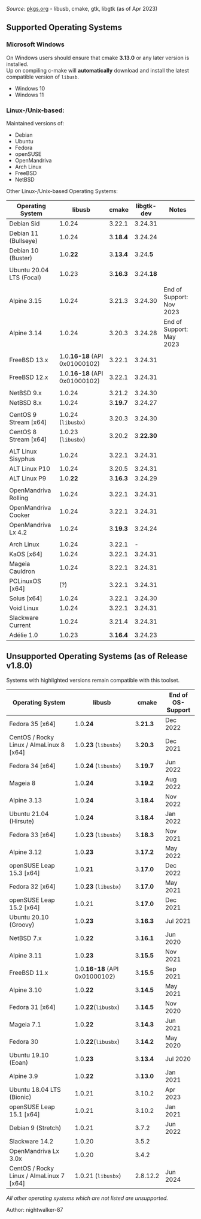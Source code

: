 _Source:_ [pkgs.org](https://pkgs.org/search) - libusb, cmake, gtk, libgtk (as of Apr 2023)

## Supported Operating Systems

### Microsoft Windows

On Windows users should ensure that cmake **3.13.0** or any later version is installed.<br />
Up on compiling c-make will **automatically** download and install the latest compatible version of `libusb`.

- Windows 10
- Windows 11

### Linux-/Unix-based:

Maintained versions of:
- Debian
- Ubuntu
- Fedora
- openSUSE
- OpenMandriva
- Arch Linux
- FreeBSD
- NetBSD

Other Linux-/Unix-based Operating Systems:

| Operating System         | libusb                         | cmake      | libgtk-dev  | Notes                    |
| ------------------------ | ------------------------------ | ---------- | ----------- | ------------------------ |
| Debian Sid               | 1.0.24                         | 3.22.1     | 3.24.31     |                          |
| Debian 11 (Bullseye)     | 1.0.24                         | 3.**18.4** | 3.24.24     |                          |
| Debian 10 (Buster)       | 1.0.**22**                     | 3.**13.4** | 3.24.**5**  |                          |
|                          |                                |            |             |                          |
| Ubuntu 20.04 LTS (Focal) | 1.0.23                         | 3.**16.3** | 3.24.**18** |                          |
|                          |                                |            |             |                          |
| Alpine 3.15              | 1.0.24                         | 3.21.3     | 3.24.30     | End of Support: Nov 2023 |
| Alpine 3.14              | 1.0.24                         | 3.20.3     | 3.24.28     | End of Support: May 2023 |
|                          |                                |            |             |                          |
| FreeBSD 13.x             | 1.0.**16-18** (API 0x01000102) | 3.22.1     | 3.24.31     |                          |
| FreeBSD 12.x             | 1.0.**16-18** (API 0x01000102) | 3.22.1     | 3.24.31     |                          |
|                          |                                |            |             |                          |
| NetBSD 9.x               | 1.0.24                         | 3.21.2     | 3.24.30     |                          |
| NetBSD 8.x               | 1.0.24                         | 3.**19.7** | 3.24.27     |                          |
|                          |                                |            |             |                          |
| CentOS 9 Stream [x64]    | 1.0.24 (`libusbx`)             | 3.20.3     | 3.24.30     |                          |
| CentOS 8 Stream [x64]    | 1.0.23 (`libusbx`)             | 3.20.2     | 3.**22.30** |                          |
|                          |                                |            |             |                          |
| ALT Linux Sisyphus       | 1.0.24                         | 3.22.1     | 3.24.31     |                          |
| ALT Linux P10            | 1.0.24                         | 3.20.5     | 3.24.31     |                          |
| ALT Linux P9             | 1.0.**22**                     | 3.**16.3** | 3.24.29     |                          |
|                          |                                |            |             |                          |
| OpenMandriva Rolling     | 1.0.24                         | 3.22.1     | 3.24.31     |                          |
| OpenMandriva Cooker      | 1.0.24                         | 3.22.1     | 3.24.31     |                          |
| OpenMandriva Lx 4.2      | 1.0.24                         | 3.**19.3** | 3.24.24     |                          |
|                          |                                |            |             |                          |
| Arch Linux               | 1.0.24                         | 3.22.1     | -           |                          |
| KaOS [x64]               | 1.0.24                         | 3.22.1     | 3.24.31     |                          |
| Mageia Cauldron          | 1.0.24                         | 3.22.1     | 3.24.31     |                          |
| PCLinuxOS [x64]          | (?)                            | 3.22.1     | 3.24.31     |                          |
| Solus [x64]              | 1.0.24                         | 3.22.1     | 3.24.30     |                          |
| Void Linux               | 1.0.24                         | 3.22.1     | 3.24.31     |                          |
| Slackware Current        | 1.0.24                         | 3.21.4     | 3.24.31     |                          |
| Adélie 1.0               | 1.0.23                         | 3.**16.4** | 3.24.23     |                          |

## Unsupported Operating Systems (as of Release v1.8.0)

Systems with highlighted versions remain compatible with this toolset.

| Operating System                         | libusb                         | cmake      | End of<br />OS-Support |
| ---------------------------------------- | ------------------------------ | ---------- | ---------------------- |
| Fedora 35 [x64]                          | 1.0.**24**                     | 3.**21.3** | Dec 2022               |
| CentOS / Rocky Linux / AlmaLinux 8 [x64] | 1.0.**23** (`libusbx`)         | 3.**20.3** | Dec 2021               |
| Fedora 34 [x64]                          | 1.0.**24** (`libusbx`)         | 3.**19.7** | Jun 2022               |
| Mageia 8                                 | 1.0.**24**                     | 3.**19.2** | Aug 2022               |
| Alpine 3.13                              | 1.0.**24**                     | 3.**18.4** | Nov 2022               |
| Ubuntu 21.04 (Hirsute)                   | 1.0.**24**                     | 3.**18.4** | Jan 2022               |
| Fedora 33 [x64]                          | 1.0.**23** (`libusbx`)         | 3.**18.3** | Nov 2021               |
| Alpine 3.12                              | 1.0.**23**                     | 3.**17.2** | May 2022               |
| openSUSE Leap 15.3 [x64]                 | 1.0.**21**                     | 3.**17.0** | Dec 2022               |
| Fedora 32 [x64]                          | 1.0.**23** (`libusbx`)         | 3.**17.0** | May 2021               |
| openSUSE Leap 15.2 [x64]                 | 1.0.21                         | 3.**17.0** | Dec 2021               |
| Ubuntu 20.10 (Groovy)                    | 1.0.**23**                     | 3.**16.3** | Jul 2021               |
| NetBSD 7.x                               | 1.0.**22**                     | 3.**16.1** | Jun 2020               |
| Alpine 3.11                              | 1.0.**23**                     | 3.**15.5** | Nov 2021               |
| FreeBSD 11.x                             | 1.0.**16-18** (API 0x01000102) | 3.**15.5** | Sep 2021               |
| Alpine 3.10                              | 1.0.**22**                     | 3.**14.5** | May 2021               |
| Fedora 31 [x64]                          | 1.0.**22**(`libusbx`)          | 3.**14.5** | Nov 2020               |
| Mageia 7.1                               | 1.0.**22**                     | 3.**14.3** | Jun 2021               |
| Fedora 30                                | 1.0.**22**(`libusbx`)          | 3.**14.2** | May 2020               |
| Ubuntu 19.10 (Eoan)                      | 1.0.**23**                     | 3.**13.4** | Jul 2020               |
| Alpine 3.9                               | 1.0.**22**                     | 3.**13.0** | Jan 2021               |
| Ubuntu 18.04 LTS (Bionic)                | 1.0.21                         | 3.10.2     | Apr 2023               |
| openSUSE Leap 15.1 [x64]                 | 1.0.21                         | 3.10.2     | Jan 2021               |
| Debian 9 (Stretch)                       | 1.0.21                         | 3.7.2      | Jun 2022               |
| Slackware 14.2                           | 1.0.20                         | 3.5.2      |                        |
| OpenMandriva Lx 3.0x                     | 1.0.20                         | 3.4.2      |                        |
| CentOS / Rocky Linux / AlmaLinux 7 [x64] | 1.0.21 (`libusbx`)             | 2.8.12.2   | Jun 2024               |

_All other operating systems which are not listed are unsupported._

Author: nightwalker-87
